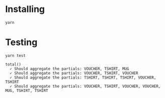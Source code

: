 # Installing 

    yarn 

# Testing

    yarn test

    total()
      ✓ Should aggregate the partials: VOUCHER, TSHIRT, MUG
      ✓ Should aggregate the partials: VOUCHER, TSHIRT, VOUCHER
      ✓ Should aggregate the partials: TSHIRT, TSHIRT, TSHIRT, VOUCHER, TSHIRT
      ✓ Should aggregate the partials: VOUCHER, TSHIRT, VOUCHER, VOUCHER, MUG, TSHIRT, TSHIRT
